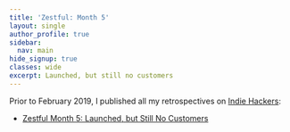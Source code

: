 ```yaml
---
title: 'Zestful: Month 5'
layout: single
author_profile: true
sidebar:
  nav: main
hide_signup: true
classes: wide
excerpt: Launched, but still no customers
---
```


Prior to February 2019, I published all my retrospectives on [Indie Hackers](https://www.indiehackers.com):

* [Zestful Month 5: Launched, but Still No Customers](https://www.indiehackers.com/forum/zestful-data-month-5-launched-but-still-no-customers-32d221561d)
